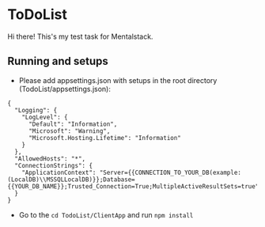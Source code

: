 # ToDoList

Hi there! This's my test task for Mentalstack.

## Running and setups

* Please add appsettings.json with setups in the root directory (TodoList/appsettings.json):
```
{
  "Logging": {
    "LogLevel": {
      "Default": "Information",
      "Microsoft": "Warning",
      "Microsoft.Hosting.Lifetime": "Information"
    }
  },
  "AllowedHosts": "*",
  "ConnectionStrings": {
    "ApplicationContext": "Server={{CONNECTION_TO_YOUR_DB(example: (LocalDB)\\MSSQLLocalDB)}};Database={{YOUR_DB_NAME}};Trusted_Connection=True;MultipleActiveResultSets=true"
  }
}
```
* Go to the `cd TodoList/ClientApp` and run `npm install`
